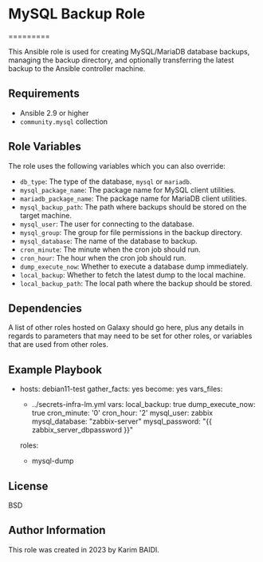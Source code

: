 # MySQL Backup Role
=========

This Ansible role is used for creating MySQL/MariaDB database backups, managing the backup directory, and optionally transferring the latest backup to the Ansible controller machine.

Requirements
------------

- Ansible 2.9 or higher
- `community.mysql` collection

Role Variables
--------------


The role uses the following variables which you can also override:

- `db_type`: The type of the database, `mysql` or `mariadb`.
- `mysql_package_name`: The package name for MySQL client utilities.
- `mariadb_package_name`: The package name for MariaDB client utilities.
- `mysql_backup_path`: The path where backups should be stored on the target machine.
- `mysql_user`: The user for connecting to the database.
- `mysql_group`: The group for file permissions in the backup directory.
- `mysql_database`: The name of the database to backup.
- `cron_minute`: The minute when the cron job should run.
- `cron_hour`: The hour when the cron job should run.
- `dump_execute_now`: Whether to execute a database dump immediately.
- `local_backup`: Whether to fetch the latest dump to the local machine.
- `local_backup_path`: The local path where the backup should be stored.


Dependencies
------------

A list of other roles hosted on Galaxy should go here, plus any details in regards to parameters that may need to be set for other roles, or variables that are used from other roles.

Example Playbook
----------------

- hosts: debian11-test
  gather_facts: yes
  become: yes
  vars_files:
    - ../secrets-infra-lm.yml
  vars:
    local_backup: true
    dump_execute_now: true
    cron_minute: '0'
    cron_hour: '2'
    mysql_user: zabbix
    mysql_database: "zabbix-server"
    mysql_password: "{{ zabbix_server_dbpassword }}"

  roles:
    - mysql-dump

License
-------

BSD

Author Information
------------------

This role was created in 2023 by Karim BAIDI.
